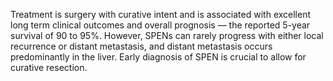 Treatment is surgery with curative intent and is associated with excellent long term clinical outcomes and overall prognosis — the reported 5-year survival of 90 to 95%. However, SPENs can rarely progress with either local recurrence or distant metastasis, and distant metastasis occurs predominantly in the liver. Early diagnosis of SPEN is crucial to allow for curative resection.